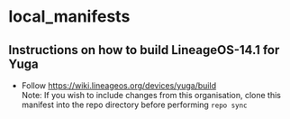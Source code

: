 # local_manifests
## Instructions on how to build LineageOS-14.1 for Yuga
- Follow https://wiki.lineageos.org/devices/yuga/build<br>Note: If you wish to include changes from this organisation, clone this manifest into the repo directory before performing `repo sync` 
